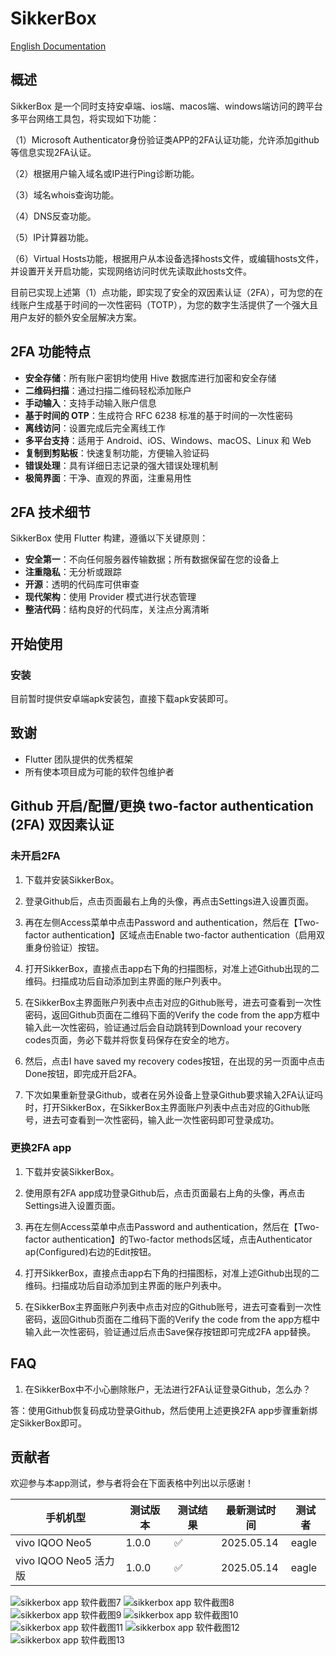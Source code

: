 # SikkerBox

[English Documentation](./README.md)

## 概述

SikkerBox 是一个同时支持安卓端、ios端、macos端、windows端访问的跨平台多平台网络工具包，将实现如下功能：

（1）Microsoft Authenticator身份验证类APP的2FA认证功能，允许添加github等信息实现2FA认证。

（2）根据用户输入域名或IP进行Ping诊断功能。

（3）域名whois查询功能。

（4）DNS反查功能。

（5）IP计算器功能。

（6）Virtual Hosts功能，根据用户从本设备选择hosts文件，或编辑hosts文件，并设置开关开启功能，实现网络访问时优先读取此hosts文件。

目前已实现上述第（1）点功能，即实现了安全的双因素认证（2FA），可为您的在线账户生成基于时间的一次性密码（TOTP），为您的数字生活提供了一个强大且用户友好的额外安全层解决方案。

## 2FA 功能特点

- **安全存储**：所有账户密钥均使用 Hive 数据库进行加密和安全存储
- **二维码扫描**：通过扫描二维码轻松添加账户
- **手动输入**：支持手动输入账户信息
- **基于时间的 OTP**：生成符合 RFC 6238 标准的基于时间的一次性密码
- **离线访问**：设置完成后完全离线工作
- **多平台支持**：适用于 Android、iOS、Windows、macOS、Linux 和 Web
- **复制到剪贴板**：快速复制功能，方便输入验证码
- **错误处理**：具有详细日志记录的强大错误处理机制
- **极简界面**：干净、直观的界面，注重易用性

## 2FA 技术细节

SikkerBox 使用 Flutter 构建，遵循以下关键原则：

- **安全第一**：不向任何服务器传输数据；所有数据保留在您的设备上
- **注重隐私**：无分析或跟踪
- **开源**：透明的代码库可供审查
- **现代架构**：使用 Provider 模式进行状态管理
- **整洁代码**：结构良好的代码库，关注点分离清晰

## 开始使用

### 安装

目前暂时提供安卓端apk安装包，直接下载apk安装即可。

## 致谢

- Flutter 团队提供的优秀框架
- 所有使本项目成为可能的软件包维护者 

## Github 开启/配置/更换 two-factor authentication (2FA) 双因素认证

### 未开启2FA

1. 下载并安装SikkerBox。

2. 登录Github后，点击页面最右上角的头像，再点击Settings进入设置页面。

3. 再在左侧Access菜单中点击Password and authentication，然后在【Two-factor authentication】区域点击Enable two-factor authentication（启用双重身份验证）按钮。

4. 打开SikkerBox，直接点击app右下角的扫描图标，对准上述Github出现的二维码。扫描成功后自动添加到主界面的账户列表中。

5. 在SikkerBox主界面账户列表中点击对应的Github账号，进去可查看到一次性密码，返回Github页面在二维码下面的Verify the code from the app方框中输入此一次性密码，验证通过后会自动跳转到Download your recovery codes页面，务必下载并将恢复码保存在安全的地方。

6. 然后，点击I have saved my recovery codes按钮，在出现的另一页面中点击Done按钮，即完成开启2FA。

7. 下次如果重新登录Github，或者在另外设备上登录Github要求输入2FA认证吗时，打开SikkerBox，在SikkerBox主界面账户列表中点击对应的Github账号，进去可查看到一次性密码，输入此一次性密码即可登录成功。

### 更换2FA app

1. 下载并安装SikkerBox。

2. 使用原有2FA app成功登录Github后，点击页面最右上角的头像，再点击Settings进入设置页面。

3. 再在左侧Access菜单中点击Password and authentication，然后在【Two-factor authentication】的Two-factor methods区域，点击Authenticator ap(Configured)右边的Edit按钮。

4. 打开SikkerBox，直接点击app右下角的扫描图标，对准上述Github出现的二维码。扫描成功后自动添加到主界面的账户列表中。

5. 在SikkerBox主界面账户列表中点击对应的Github账号，进去可查看到一次性密码，返回Github页面在二维码下面的Verify the code from the app方框中输入此一次性密码，验证通过后点击Save保存按钮即可完成2FA app替换。

## FAQ

1. 在SikkerBox中不小心删除账户，无法进行2FA认证登录Github，怎么办？

答：使用Github恢复码成功登录Github，然后使用上述更换2FA app步骤重新绑定SikkerBox即可。

## 贡献者

欢迎参与本app测试，参与者将会在下面表格中列出以示感谢！

| 手机机型               | 测试版本  |   测试结果  | 最新测试时间     | 测试者   |
|--------------------|-------|-------|------------| -------|
| vivo IQOO Neo5     | 1.0.0 |✅| 2025.05.14 |eagle|
| vivo IQOO Neo5 活力版 | 1.0.0  |✅| 2025.05.14 |eagle|


![sikkerbox app 软件截图7](sikkerbox7.jpg)
![sikkerbox app 软件截图8](sikkerbox8.jpg)
![sikkerbox app 软件截图9](sikkerbox9.jpg)
![sikkerbox app 软件截图10](sikkerbox10.jpg)
![sikkerbox app 软件截图11](sikkerbox11.jpg)
![sikkerbox app 软件截图12](sikkerbox12.jpg)
![sikkerbox app 软件截图13](sikkerbox13.jpg)

